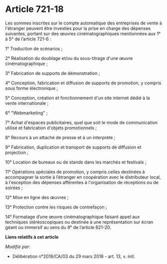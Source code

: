 # Article 721-18

Les sommes inscrites sur le compte automatique des entreprises de vente à l'étranger peuvent être investies pour la prise en
charge des dépenses suivantes, portant sur des œuvres cinématographiques mentionnées aux 1° à 5° de l’article 721-6 :

1° Traduction de scénarios ;

2° Réalisation du doublage et/ou du sous-titrage d'une œuvre cinématographique ;

3° Fabrication de supports de démonstration ;

4° Conception, fabrication et diffusion de supports de promotion, y compris sous forme électronique ;

5° Conception, création et fonctionnement d'un site internet dédié à la vente internationale ;

6° "Webmarketing" ;

7° Achat d'espaces publicitaires, quel que soit le mode de communication utilisé et fabrication d'objets promotionnels ;

8° Recours à un attaché de presse et à un interprète ;

9° Fabrication, duplication et transport de supports de diffusion et projection ;

10° Location de bureaux ou de stands dans les marchés et festivals ;

11° Opérations spéciales de promotion, y compris celles destinées à accompagner la sortie à l’étranger en coopération avec le
distributeur local, à l'exception des dépenses afférentes à l'organisation de réceptions ou de soirées ;

12° Mise en ligne des œuvres ;

13° Protection contre les risques de contrefaçon ;

14° Formatage d’une œuvre cinématographique faisant appel aux techniques stéréoscopiques ou destinée à une représentation sur
écran géant ou immersif au sens du 8° de l’article 621-20.

**Liens relatifs à cet article**

_Modifié par_:

  - Délibération n°2018/CA/03 du 29 mars 2018 - art. 13, v. init.
